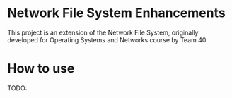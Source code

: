 # Network File System Enhancements

This project is an extension of the Network File System, originally developed for Operating Systems and Networks course by Team 40.

# How to use
TODO:
